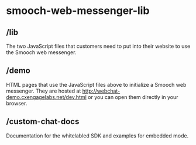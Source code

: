 # smooch-web-messenger-lib

## /lib

The two JavaScript files that customers need to put into their website to use the Smooch web messenger.

## /demo

HTML pages that use the JavaScript files above to initialize a Smooch web messenger. They are hosted at http://webchat-demo.cxengagelabs.net/dev.html or you can open them directly in your browser.

## /custom-chat-docs

Documentation for the whitelabled SDK and examples for embedded mode.
